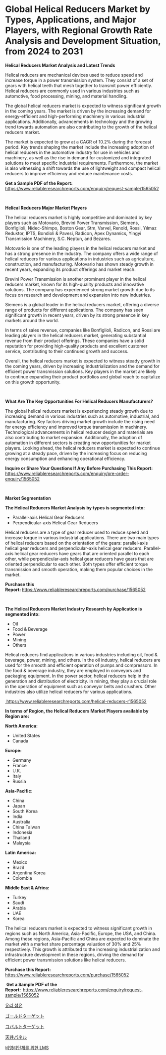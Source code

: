 <p><h1>Global Helical Reducers Market by Types, Applications, and Major Players, with Regional Growth Rate Analysis and Development Situation, from 2024 to 2031</h1></p><p><strong>Helical Reducers Market Analysis and Latest Trends</strong></p>
<p><p>Helical reducers are mechanical devices used to reduce speed and increase torque in a power transmission system. They consist of a set of gears with helical teeth that mesh together to transmit power efficiently. Helical reducers are commonly used in various industries such as automotive, food processing, mining, and material handling.</p><p>The global helical reducers market is expected to witness significant growth in the coming years. The market is driven by the increasing demand for energy-efficient and high-performing machinery in various industrial applications. Additionally, advancements in technology and the growing trend towards automation are also contributing to the growth of the helical reducers market.</p><p>The market is expected to grow at a CAGR of 10.2% during the forecast period. Key trends shaping the market include the increasing adoption of helical reducers in the automotive industry for use in vehicles and machinery, as well as the rise in demand for customized and integrated solutions to meet specific industrial requirements. Furthermore, the market is also witnessing a shift towards the use of lightweight and compact helical reducers to improve efficiency and reduce maintenance costs.</p></p>
<p><strong>Get a Sample PDF of the Report:&nbsp;</strong> <a href="https://www.reliableresearchreports.com/enquiry/request-sample/1565052">https://www.reliableresearchreports.com/enquiry/request-sample/1565052</a></p>
<p>&nbsp;</p>
<p><strong>Helical Reducers Major Market Players</strong></p>
<p><p>The helical reducers market is highly competitive and dominated by key players such as Motovario, Brevini Power Transmission, Siemens, Bonfiglioli, Nidec-Shimpo, Boston Gear, Stm, Varvel, Renold, Rossi, Yılmaz Reduktor, IPTS, Bondioli & Pavesi, Radicon, Apex Dynamics, Yingyi Transmission Machinery, S.C. Neptun, and Bezares.</p><p>Motovario is one of the leading players in the helical reducers market and has a strong presence in the industry. The company offers a wide range of helical reducers for various applications in industries such as agriculture, construction, and manufacturing. Motovario has shown steady growth in recent years, expanding its product offerings and market reach.</p><p>Brevini Power Transmission is another prominent player in the helical reducers market, known for its high-quality products and innovative solutions. The company has experienced strong market growth due to its focus on research and development and expansion into new industries.</p><p>Siemens is a global leader in the helical reducers market, offering a diverse range of products for different applications. The company has seen significant growth in recent years, driven by its strong presence in key markets around the world.</p><p>In terms of sales revenue, companies like Bonfiglioli, Radicon, and Rossi are leading players in the helical reducers market, generating substantial revenue from their product offerings. These companies have a solid reputation for providing high-quality products and excellent customer service, contributing to their continued growth and success.</p><p>Overall, the helical reducers market is expected to witness steady growth in the coming years, driven by increasing industrialization and the demand for efficient power transmission solutions. Key players in the market are likely to continue expanding their product portfolios and global reach to capitalize on this growth opportunity.</p></p>
<p>&nbsp;</p>
<p><strong>What Are The Key Opportunities For Helical Reducers Manufacturers?</strong></p>
<p><p>The global helical reducers market is experiencing steady growth due to increasing demand in various industries such as automotive, industrial, and manufacturing. Key factors driving market growth include the rising need for energy efficiency and improved torque transmission in machinery. Technological advancements in helical reducer design and materials are also contributing to market expansion. Additionally, the adoption of automation in different sectors is creating new opportunities for market players. Looking ahead, the helical reducers market is expected to continue growing at a steady pace, driven by the increasing focus on reducing energy consumption and enhancing operational efficiency.</p></p>
<p><strong>Inquire or Share Your Questions If Any Before Purchasing This Report:</strong> <a href="https://www.reliableresearchreports.com/enquiry/pre-order-enquiry/1565052">https://www.reliableresearchreports.com/enquiry/pre-order-enquiry/1565052</a></p>
<p>&nbsp;</p>
<p><strong>Market Segmentation</strong></p>
<p><strong>The Helical Reducers Market Analysis by types is segmented into:</strong></p>
<p><ul><li>Parallel-axis Helical Gear Reducers</li><li>Perpendicular-axis Helical Gear Reducers</li></ul></p>
<p><p>Helical reducers are a type of gear reducer used to reduce speed and increase torque in various industrial applications. There are two main types of helical reducers based on the orientation of the gears: parallel-axis helical gear reducers and perpendicular-axis helical gear reducers. Parallel-axis helical gear reducers have gears that are oriented parallel to each other, while perpendicular-axis helical gear reducers have gears that are oriented perpendicular to each other. Both types offer efficient torque transmission and smooth operation, making them popular choices in the market.</p></p>
<p><strong>Purchase this Report:&nbsp;</strong><a href="https://www.reliableresearchreports.com/purchase/1565052">https://www.reliableresearchreports.com/purchase/1565052</a></p>
<p>&nbsp;</p>
<p><strong>The Helical Reducers Market Industry Research by Application is segmented into:</strong></p>
<p><ul><li>Oil</li><li>Food & Beverage</li><li>Power</li><li>Mining</li><li>Others</li></ul></p>
<p><p>Helical reducers find applications in various industries including oil, food & beverage, power, mining, and others. In the oil industry, helical reducers are used for the smooth and efficient operation of pumps and compressors. In the food & beverage industry, they are employed in conveyors and packaging equipment. In the power sector, helical reducers help in the generation and distribution of electricity. In mining, they play a crucial role in the operation of equipment such as conveyor belts and crushers. Other industries also utilize helical reducers for various applications.</p></p>
<p><a href="https://www.reliableresearchreports.com/helical-reducers-r1565052">&nbsp;https://www.reliableresearchreports.com/helical-reducers-r1565052</a></p>
<p><strong>In terms of Region, the Helical Reducers Market Players available by Region are:</strong></p>
<p>
    <p> <strong> North America: </strong>
        <ul>
            <li>United States</li>
            <li>Canada</li>
        </ul>
        </p> 
    <p> <strong> Europe: </strong>
        <ul>
            <li>Germany</li>
            <li>France</li>
            <li>U.K.</li>
            <li>Italy</li>
            <li>Russia</li>
        </ul>
        </p> 
    <p> <strong> Asia-Pacific: </strong>
        <ul>
            <li>China</li>
            <li>Japan</li>
            <li>South Korea</li>
            <li>India</li>
            <li>Australia</li>
            <li>China Taiwan</li>
            <li>Indonesia</li>
            <li>Thailand</li>
            <li>Malaysia</li>
        </ul>
        </p> 
    <p> <strong> Latin America: </strong>
        <ul>
            <li>Mexico</li>
            <li>Brazil</li>
            <li>Argentina Korea</li>
            <li>Colombia</li>
        </ul>
        </p> 
    <p> <strong> Middle East & Africa: </strong>
        <ul>
            <li>Turkey</li>
            <li>Saudi</li>
            <li>Arabia</li>
            <li>UAE</li>
            <li>Korea</li>
        </ul>
    </p>
    </p>
<p><p>The helical reducers market is expected to witness significant growth in regions such as North America, Asia-Pacific, Europe, the USA, and China. Among these regions, Asia-Pacific and China are expected to dominate the market with a market share percentage valuation of 30% and 25% respectively. This growth is attributed to the increasing industrialization and infrastructure development in these regions, driving the demand for efficient power transmission solutions like helical reducers.</p></p>
<p><strong>Purchase this Report: </strong><a href="https://www.reliableresearchreports.com/purchase/1565052">https://www.reliableresearchreports.com/purchase/1565052</a></p>
<p>&nbsp;<strong>Get a Sample PDF of the Report:&nbsp;&nbsp;</strong><a href="https://www.reliableresearchreports.com/enquiry/request-sample/1565052">https://www.reliableresearchreports.com/enquiry/request-sample/1565052</a></p>
<p><strong></strong></p>
<p><p><a href="https://medium.com/@davionolson1/%EC%9C%A0%EB%A6%AC-%EC%84%AC%EC%9C%A0-%EC%8B%9C%EC%9E%A5-%EC%8B%9C%EC%9E%A5-%EC%A0%90%EC%9C%A0%EC%9C%A8-%EC%8B%9C%EC%9E%A5-%EB%8F%99%ED%96%A5-%EB%B0%8F-%EB%AF%B8%EB%9E%98-%EC%84%B1%EC%9E%A5-%ED%83%90%EC%83%89-3fc9391d3ead">유리 섬유</a></p><p><a href="https://github.com/KaydenJohns1964/Market-Research-Report-List-1/blob/main/331872036473.md">ゴールドターゲット</a></p><p><a href="https://github.com/decker5351/Market-Research-Report-List-1/blob/main/556698736474.md">コバルトターゲット</a></p><p><a href="https://medium.com/@r.aspinall_32685/%E5%A4%A9%E4%BA%95%E3%83%91%E3%83%8D%E3%83%AB%E5%B8%82%E5%A0%B4%E8%A6%8F%E6%A8%A1%E3%81%AF-%E4%B8%96%E7%95%8C%E7%94%A3%E6%A5%AD%E3%81%AB%E3%81%8A%E3%81%91%E3%82%8B%E6%9C%80%E9%81%A9%E3%81%AA%E3%83%9E%E3%83%BC%E3%82%B1%E3%83%86%E3%82%A3%E3%83%B3%E3%82%B0%E3%83%81%E3%83%A3%E3%83%8D%E3%83%AB%E3%82%92%E6%98%8E%E3%82%89%E3%81%8B%E3%81%AB%E3%81%97%E3%81%BE%E3%81%99-2261b42e95e4">天井パネル</a></p><p><a href="https://medium.com/@giovanileannon/%EB%B9%84%EC%98%81%EB%A6%AC-%EB%8B%A8%EC%B2%B4%EB%A5%BC-%EC%9C%84%ED%95%9C-lms-%EC%8B%9C%EC%9E%A5-%EC%A1%B0%EC%82%AC-%EB%B3%B4%EA%B3%A0%EC%84%9C-2024%EB%85%84%EB%B6%80%ED%84%B0-2031%EB%85%84%EA%B9%8C%EC%A7%80%EC%9D%98-%EC%97%AD%EC%82%AC%EC%99%80-%EC%98%88%EC%B8%A1-fbbb7b2a33e7">비영리단체를 위한 LMS</a></p></p>